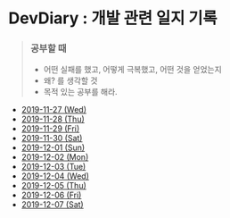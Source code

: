 # DevDiary : 개발 관련 일지 기록

> ### 공부할 때
>
> - 어떤 실패를 했고, 어떻게 극복했고, 어떤 것을 얻었는지
> - 왜? 를 생각할 것
> - 목적 있는 공부를 해라.

- [2019-11-27 (Wed)](https://github.com/DevLimK1/DevDiary/blob/master/2019/191127wed.md)
- [2019-11-28 (Thu)](https://github.com/DevLimK1/DevDiary/blob/master/2019/191128Thu.md)
- [2019-11-29 (Fri)](https://github.com/DevLimK1/DevDiary/blob/master/2019/191129Fri.md)
- [2019-11-30 (Sat)](https://github.com/DevLimK1/DevDiary/blob/master/2019/191130Sat.md)
- [2019-12-01 (Sun)](https://github.com/DevLimK1/DevDiary/blob/master/2019/191201Sun.md)
- [2019-12-02 (Mon)](https://github.com/DevLimK1/DevDiary/blob/master/2019/191202Mon.md)
- [2019-12-03 (Tue)](https://github.com/DevLimK1/DevDiary/blob/master/2019/191203Tue.md)
- [2019-12-04 (Wed)](https://github.com/DevLimK1/DevDiary/blob/master/2019/191204Wed.md)
- [2019-12-05 (Thu)](https://github.com/DevLimK1/DevDiary/blob/master/2019/191205Thu.md)
- [2019-12-06 (Fri)](https://github.com/DevLimK1/DevDiary/blob/master/2019/191206Fri.md)
- [2019-12-07 (Sat)](https://github.com/DevLimK1/DevDiary/blob/master/2019/191207Sat.md)
